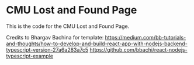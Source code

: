 # CMU Lost and Found Page

This is the code for the CMU Lost and Found Page.

Credits to Bhargav Bachina for template: 
https://medium.com/bb-tutorials-and-thoughts/how-to-develop-and-build-react-app-with-nodejs-backend-typescript-version-27a6a283a7c5
https://github.com/bbachi/react-nodejs-typescript-example